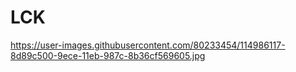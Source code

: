 # LCK
https://user-images.githubusercontent.com/80233454/114986117-8d89c500-9ece-11eb-987c-8b36cf569605.jpg
